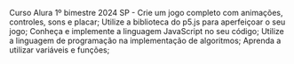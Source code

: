 Curso Alura 1º bimestre 2024 SP -
Crie um jogo completo com animações, controles, sons e placar;
Utilize a biblioteca do p5.js para aperfeiçoar o seu jogo;
Conheça e implemente a linguagem JavaScript no seu código;
Utilize a linguagem de programação na implementação de algoritmos;
Aprenda a utilizar variáveis e funções;
